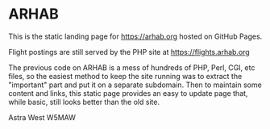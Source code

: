# ARHAB

This is the static landing page for https://arhab.org hosted on GitHub Pages.

Flight postings are still served by the PHP site at https://flights.arhab.org

The previous code on ARHAB is a mess of hundreds of PHP, Perl, CGI, etc files, so the easiest method to keep the site running was to extract the "important" part and put it on a separate subdomain. Then to maintain some content and links, this static page provides an easy to update page that, while basic, still looks better than the old site.

Astra West W5MAW
